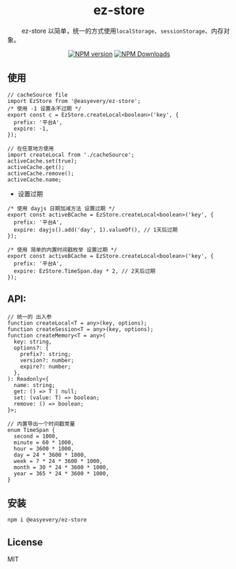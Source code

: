 <p><h1 align='center'>ez-store</h1></p>

<span style="margin-left:32px">ez-store</span> 以简单，统一的方式使用`localStorage`、`sessionStorage`、内存对象。

<p align="center">
<a href="https://www.npmjs.com/package/@easyevery/ez-store" target="__blank"><img src="https://img.shields.io/npm/v/@easyevery/ez-store?color=2B90B6&label=" alt="NPM version"></a>
<a href="https://www.npmjs.com/package/@easyevery/ez-store" target="__blank"><img alt="NPM Downloads" src="https://img.shields.io/npm/dm/@easyevery/ez-store?color=349dbe&label="></a>

</p>

## 使用

```tsx
// cacheSource file
import EzStore from '@easyevery/ez-store';
/* 使用 -1 设置永不过期 */
export const c = EzStore.createLocal<boolean>('key', {
  prefix: '平台A',
  expire: -1,
});

// 在任意地方使用
import createLocal from './cacheSource';
activeCache.set(true);
activeCache.get();
activeCache.remove();
activeCache.name;
```

- 设置过期

```tsx
/* 使用 dayjs 日期加减方法 设置过期 */
export const activeBCache = EzStore.createLocal<boolean>('key', {
  prefix: '平台A',
  expire: dayjs().add('day', 1).valueOf(), // 1天后过期
});

/* 使用 简单的内置时间戳枚举 设置过期 */
export const activeBCache = EzStore.createLocal<boolean>('key', {
  prefix: '平台A',
  expire: EzStore.TimeSpan.day * 2, // 2天后过期
});
```

## API:

```tsx
// 统一的 出入参
function createLocal<T = any>(key, options);
function createSession<T = any>(key, options);
function createMemory<T = any>(
  key: string,
  options?: {
    prefix?: string;
    version?: number;
    expire?: number;
  },
): Readonly<{
  name: string;
  get: () => T | null;
  set: (value: T) => boolean;
  remove: () => boolean;
}>;

// 内置导出一个时间戳常量
enum TimeSpan {
  second = 1000,
  minute = 60 * 1000,
  hour = 3600 * 1000,
  day = 24 * 3600 * 1000,
  week = 7 * 24 * 3600 * 1000,
  month = 30 * 24 * 3600 * 1000,
  year = 365 * 24 * 3600 * 1000,
}
```

## 安装

```bash
npm i @easyevery/ez-store
```

## License

MIT
